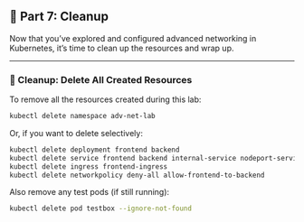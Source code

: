 ## 🧹 Part 7: Cleanup

Now that you’ve explored and configured advanced networking in Kubernetes, it’s time to clean up the resources and wrap up.

---

### 🧼 Cleanup: Delete All Created Resources

To remove all the resources created during this lab:
```bash
kubectl delete namespace adv-net-lab
```

Or, if you want to delete selectively:
```bash
kubectl delete deployment frontend backend
kubectl delete service frontend backend internal-service nodeport-service lb-service headless-backend
kubectl delete ingress frontend-ingress
kubectl delete networkpolicy deny-all allow-frontend-to-backend
```

Also remove any test pods (if still running):
```bash
kubectl delete pod testbox --ignore-not-found
```
